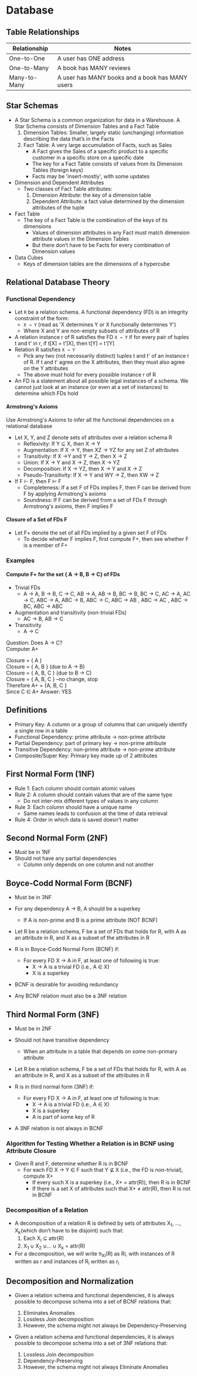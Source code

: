 # Database

## Table Relationships

| Relationship | Notes                                           |
| ------------ | ----------------------------------------------- |
| One-to-One   | A user has ONE address                          |
| One-to-Many  | A book has MANY reviews                         |
| Many-to-Many | A user has MANY books and a book has MANY users |

## Star Schemas

* A Star Schema is a common organization for data in a Warehouse.  A Star Schema consists of Dimension Tables and a Fact Table
    1. Dimension Tables:  Smaller, largely static (unchanging) information describing the data that’s in the Facts
    2. Fact Table:  A very large accumulation of Facts, such as Sales
        * A Fact gives the Sales of a specific product to a specific customer in a specific store on a specific date
        * The key  for a Fact Table consists of values from its Dimension Tables (foreign keys)
        * Facts may be 'insert-mostly', with some updates
* Dimension and Dependent Attributes
  * Two classes of Fact Table attributes:
    1. Dimension Attribute:  the key of a dimension table
    2. Dependent Attribute:  a fact value determined by the dimension attributes of the tuple
* Fact Table
  * The key of a Fact Table is the combination of the keys of its dimensions
    * Values of dimension attributes in any Fact must match dimension attribute values in the Dimension Tables
    * But there don’t have to be Facts for every combination of Dimension values
* Data Cubes
  * Keys of dimension tables are the dimensions of a hypercube

## Relational Database Theory

### Functional Dependency

* Let `R` be a relation schema. A functional dependency (FD) is an integrity constraint of the form:
  * `X → Y`  (read as 'X determines Y or X functionally determines Y')
  * Where X and Y are non-empty subsets of attributes of R
* A relation instance r of R satisfies the FD `X → Y` if for every pair of tuples t and t' in r, if t[X] = t'[X], then t[Y] = t'[Y]
* Relation R satisfies `X → Y`
  * Pick any two (not necessarily distinct) tuples t and t' of an instance r of R.  If t and t' agree on the X attributes, then they must also agree on the Y attributes
  * The above must hold for every possible instance r of R
* An FD is a statement about all possible legal instances of a schema. We cannot just look at an instance (or even at a set of instances) to determine which FDs hold

#### Armstrong's Axioms

Use Armstrong's Axioms to infer all the functional dependencies on a relational database

* Let X, Y, and Z denote sets of attributes over a relation schema R
  * Reflexivity: If Y ⊆ X, then X → Y
  * Augmentation: If X → Y, then XZ → YZ for any set Z of attributes
  * Transitivity: If X →Y and Y → Z, then X → Z
  * Union: If X → Y and X → Z, then X → YZ
  * Decomposition: If X → YZ, then X → Y and X → Z
  * Pseudo-Transitivity:  If X  → Y and WY → Z, then XW → Z
* If F ⊢ F, then F ⊨ F
  * Completeness: If a set F of FDs implies F, then F can be derived from F by applying Armstrong's axioms
  * Soundness: If F can be derived from a set of FDs F through Armstrong's axioms, then F implies F

#### Closure of a Set of FDs F

* Let F+ denote the set of all FDs implied by a given set F of FDs
  * To decide whether F implies F, first compute F+, then see whether F is a member of F+

### Examples

#### Compute F+ for the set { A → B, B → C} of FDs

* Trivial FDs
  * A → A, B → B, C → C, AB → A, AB → B, BC → B, BC → C, AC → A, AC → C, ABC → A, ABC → B, ABC → C, ABC → AB , ABC → AC , ABC → BC, ABC → ABC
* Augmentation and transitivity (non-trivial FDs)
  * AC → B, AB → C
* Transitivity
  * A → C

Question: Does A → C?  
Computer A+

Closure = { A }  
Closure = { A, B }  (due to A → B)  
Closure = { A, B, C }  (due to B → C)  
Closure = { A, B, C } –no change, stop  
Therefore A+ = {A, B, C }  
Since C ∈ A+
Answer: YES

## Definitions

* Primary Key: A column or a group of columns that can uniquely identify a single row in a table
* Functional Dependency: prime attribute → non-prime attribute
* Partial Dependency: part of primary key → non-prime attribute
* Transitive Dependency: non-prime attribute → non-prime attribute
* Composite/Super Key: Primary key made up of 2 attributes

## First Normal Form (1NF)

* Rule 1: Each column should contain atomic values
* Rule 2: A column should contain values that are of the same type
  * Do not inter-mix different types of values in any column
* Rule 3: Each column should have a unique name
  * Same names leads to confusion at the time of data retrieval
* Rule 4: Order in which data is saved doesn't matter

## Second Normal Form (2NF)

* Must be in 1NF
* Should not have any partial dependencies
  * Column only depends on one column and not another

## Boyce-Codd Normal Form (BCNF)

* Must be in 3NF
* For any dependency A → B, A should be a superkey
  * If A is non-prime and B is a prime attribute (NOT BCNF)

* Let R be a relation schema, F be a set of FDs that holds for R, with A as an attribute in R, and X as a subset of the attributes in R
* R is in Boyce-Codd Normal Form (BCNF) if:
  * For every FD X → A in F, at least one of following is true:
    * X → A is a trivial FD (i.e., A ∈ X)
    * X is a superkey
* BCNF is desirable for avoiding redundancy
* Any BCNF relation must also be a 3NF relation

## Third Normal Form (3NF)

* Must be in 2NF
* Should not have transitive dependency
  * When an attribute in a table that depends on some non-primary attribute

* Let R be a relation schema, F be a set of FDs that holds for R, with A as an attribute in R, and X as a subset of the attributes in R
* R is in third normal form (3NF) if:
  * For every FD X → A in F, at least one of following is true:
    * X → A is a trivial FD (i.e., A ∈ X)
    * X is a superkey
    * A is part of some key of R
* A 3NF relation is not always in BCNF

### Algorithm for Testing Whether a Relation is in BCNF using Attribute Closure

* Given R and F, determine whether R is in BCNF
  * For each FD X → Y ∈ F such that Y ⊈ X (i.e., the FD is non-trivial), compute X+
    * If every such X is a superkey (i.e., X+ = attr(R)), then R is in BCNF
    * If there is a set X of attributes such that X+ ≠ attr(R), then R is not in BCNF

### Decomposition of a Relation

* A decomposition of a relation R is defined by sets of attributes X<sub>1</sub>, ..., X<sub>k</sub>(which don’t have to be disjoint) such that:  
    1. Each X<sub>i</sub> ⊆ attr(R)
    2. X<sub>1</sub> ∪ X<sub>2</sub> ∪... ∪ X<sub>k</sub> = attr(R)
* For a decomposition, we will write π<sub>Xi</sub>(R) as Ri, with instances of R written as r and instances of R<sub>i</sub> written as r<sub>i</sub>

## Decomposition and Normalization

* Given a relation schema and functional dependencies, it is always possible to decompose schema into a set of BCNF relations that:
    1. Eliminates Anomalies
    2. Lossless Join decomposition
    3. However, the schema might not always be Dependency-Preserving

* Given a relation schema and functional dependencies, it is always possible to decompose schema into a set of 3NF relations that:  
    1. Lossless Join decomposition  
    2. Dependency-Preserving  
    3. However, the schema might not always Eliminate Anomalies  